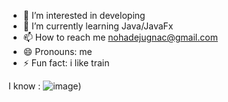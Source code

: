 
- 👀 I’m interested in developing 
- 🌱 I’m currently learning Java/JavaFx
- 📫 How to reach me nohadejugnac@gmail.com
- 😄 Pronouns: me
- ⚡ Fun fact: i like train 

I know :
![image](https://github.com/NDejugnac/NDejugnac/assets/159040295/4aca582b-995a-43f6-86fb-733724df009a))

<!---
NDejugnac/NDejugnac is a ✨ special ✨ repository because its `README.md` (this file) appears on your GitHub profile.
You can click the Preview link to take a look at your changes.
--->
